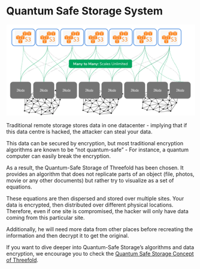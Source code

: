 # Quantum Safe Storage System 

![](img/threefold_storage_architecture.png)

Traditional remote storage stores data in one datacenter - implying that if this data centre is hacked, the attacker can steal your data. 

This data can be secured by encryption, but most traditional encryption algorithms are known to be “not quantum-safe” - For instance, a quantum computer can easily break the encryption. 

As a result, the Quantum-Safe Storage of Threefold has been chosen. It provides an algorithm that does not replicate parts of an object (file, photos, movie or any other documents) but rather try to visualize as a set of equations. 

These equations are then dispersed and stored over multiple sites. Your data is encrypted, then distributed over different physical locations. Therefore, even if one site is compromised, the hacker will only have data coming from this particular site. 

Additionally, he will need more data from other places before recreating the information and then decrypt it to get the original. 

If you want to dive deeper into Quantum-Safe Storage’s algorithms and data encryption, we encourage you to check the [Quantum Safe Storage Concept of Threefold](threefold:quantumsafe_storage_concept). 
